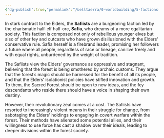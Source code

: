 ```yaml
---
{"dg-publish":true,"permalink":"/belltaerra/0-worldbuilding/5-factions-and-organizations/the-safiists/"}
---
```


In stark contrast to the Elders, the **Safiists** are a burgeoning faction led by the charismatic half-elf half-orc, **Safia**, who dreams of a more egalitarian society. This faction is composed not only of rebellious younger elves but also of other fey and outcasts who have grown disillusioned with the Elders’ conservative rule. Safia herself is a firebrand leader, promising her followers a future where all people, regardless of race or lineage, can live freely and with equal rights, unburdened by the weight of tradition.

The Safiists view the Elders’ governance as oppressive and stagnant, believing that the forest is being smothered by archaic customs. They argue that the forest’s magic should be harnessed for the benefit of all its people, and that the Elders' isolationist policies have stifled innovation and growth. To them, the Sacred Forest should be open to new ideas, and the fey descendants who reside there should have a voice in shaping their own destiny.

However, their revolutionary zeal comes at a cost. The Safiists have resorted to increasingly violent means in their struggle for change, from sabotaging the Elders' holdings to engaging in covert warfare within the forest. Their methods have alienated some potential allies, and their willingness to use force has cast a shadow over their ideals, leading to deeper divisions within the forest society.